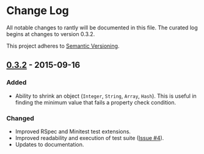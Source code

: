 # Change Log
All notable changes to rantly will be documented in this file. The curated log begins at changes to version 0.3.2.

This project adheres to [Semantic Versioning](http://semver.org/).

## [0.3.2][0.3.2] - 2015-09-16
### Added
- Ability to shrink an object (`Integer`, `String`, `Array`, `Hash`). This is useful in finding the minimum value that fails a property check condition.

### Changed
- Improved RSpec and Minitest test extensions.
- Improved readability and execution of test suite ([Issue #4][4]).
- Updates to documentation.

[0.3.2]:    https://github.com/abargnesi/rantly/compare/0.3.1...0.3.2
[4]:        https://github.com/abargnesi/rantly/issues/13
